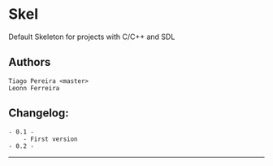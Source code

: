 Skel 
==========
Default Skeleton for projects with C/C++ and SDL

Authors
-------
	Tiago Pereira <master>
	Leonn Ferreira

Changelog:
----------
	- 0.1 -
		- First version
	- 0.2 -

---------
